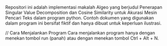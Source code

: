Repositori ini adalah implementasi makalah Algeo yang berjudul Penerapan Singular Value Decomposition dan Cosine Similarity untuk Akurasi Mesin Pencari Teks dalam program python.
Contoh dokumen yang digunakan dalam program ini bersifat fiktif dan hanya dibuat untuk keperluan ilustrasi.

// Cara Menjalankan Program
Cara menjalankan program hanya dengan menekan tombol run (panah) atau dengan menekan tombol Ctrl + Alt + N.
